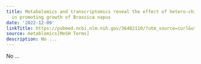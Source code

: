 ```yaml
---
title: Metabolomics and transcriptomics reveal the effect of hetero-chitooligosaccharides
  in promoting growth of Brassica napus
date: '2022-12-09'
linkTitle: https://pubmed.ncbi.nlm.nih.gov/36482110/?utm_source=curl&utm_medium=rss&utm_campaign=pubmed-2&utm_content=1Zkrxt7ktlCbHBXEV3v65xxSnkSWNsJ1A6Fq3gBniKhGfIUslK&fc=20210907212339&ff=20221212201209&v=2.17.9
source: metablomics[MeSH Terms]
description: No ...
---
```

No ...